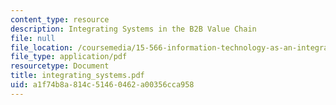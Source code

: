 ```yaml
---
content_type: resource
description: Integrating Systems in the B2B Value Chain
file: null
file_location: /coursemedia/15-566-information-technology-as-an-integrating-force-in-manufacturing-spring-2003/a1f74b8a814c51460462a00356cca958_integrating_systems.pdf
file_type: application/pdf
resourcetype: Document
title: integrating_systems.pdf
uid: a1f74b8a-814c-5146-0462-a00356cca958
---
```

